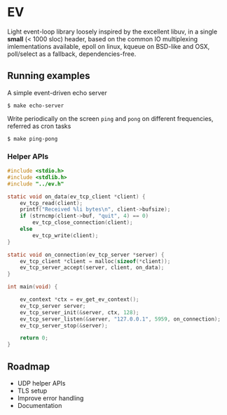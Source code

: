 EV
==

Light event-loop library loosely inspired by the excellent libuv, in a single
**small** (< 1000 sloc) header, based on the common IO multiplexing
imlementations available, epoll on linux, kqueue on BSD-like and OSX,
poll/select as a fallback, dependencies-free.

## Running examples

A simple event-driven echo server

```
$ make echo-server
```

Write periodically on the screen `ping` and `pong` on different frequencies,
referred as cron tasks

```
$ make ping-pong
```

### Helper APIs

```c
#include <stdio.h>
#include <stdlib.h>
#include "../ev.h"

static void on_data(ev_tcp_client *client) {
    ev_tcp_read(client);
    printf("Received %li bytes\n", client->bufsize);
    if (strncmp(client->buf, "quit", 4) == 0)
        ev_tcp_close_connection(client);
    else
        ev_tcp_write(client);
}

static void on_connection(ev_tcp_server *server) {
    ev_tcp_client *client = malloc(sizeof(*client));
    ev_tcp_server_accept(server, client, on_data);
}

int main(void) {

    ev_context *ctx = ev_get_ev_context();
    ev_tcp_server server;
    ev_tcp_server_init(&server, ctx, 128);
    ev_tcp_server_listen(&server, "127.0.0.1", 5959, on_connection);
    ev_tcp_server_stop(&server);

    return 0;
}
```

## Roadmap

- UDP helper APIs
- TLS setup
- Improve error handling
- Documentation
